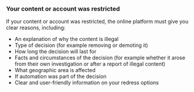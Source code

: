 ###  **Your content or account was restricted**

If your content or account was restricted, the online platform must give you
clear reasons, including:

  * An explanation of why the content is illegal 
  * Type of decision (for example removing or demoting it) 
  * How long the decision will last for 
  * Facts and circumstances of the decision (for example whether it arose from their own investigation or after a report of illegal content) 
  * What geographic area is affected 
  * If automation was part of the decision 
  * Clear and user-friendly information on your redress options 
